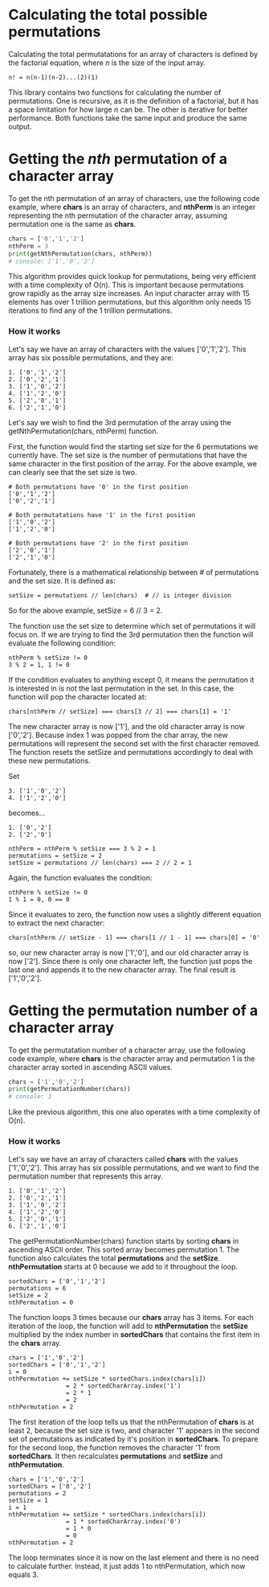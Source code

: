 # Calculating the total possible permutations
Calculating the total permutatations for an array of characters is defined by the factorial equation, where *n* is the size of the input array.
```
n! = n(n-1)(n-2)...(2)(1)
```
This library contains two functions for calculating the number of permutations.  One is recursive, as it is the definition of a factorial, but it has a space limitation for how large *n* can be.  The other is iterative for better performance.  Both functions take the same input and produce the same output.

# Getting the *nth* permutation of a character array
To get the nth permutation of an array of characters, use the following code example, where **chars** is an array of characters, and **nthPerm** is an integer representing the nth permutation of the character array, assuming permutation one is the same as **chars**.
```python
chars = ['0','1','2']
nthPerm = 3
print(getNthPermutation(chars, nthPerm))
# console: ['1','0','2']
```
This algorithm provides quick lookup for permutations, being very efficient with a time complexity of O(n).  This is important because permutations grow rapidly as the array size increases.  An input character array with 15 elements has over 1 trillion permutations, but this algorithm only needs 15 iterations to find any of the 1 trillion permutations.

### How it works
Let's say we have an array of characters with the values ['0','1','2'].  This array has six possible permutations, and they are:
```
1. ['0','1','2']
2. ['0','2','1']
3. ['1','0','2']
4. ['1','2','0']
5. ['2','0','1']
6. ['2','1','0']
```
Let's say we wish to find the 3rd permutation of the array using the getNthPermutation(chars, nthPerm) function.  

First, the function would find the starting set size for the 6 permutations we currently have.  The set size is the number of permutations that have the same character in the first position of the array.  For the above example, we can clearly see that the set size is two.
```
# Both permutations have '0' in the first position
['0','1','2']
['0','2','1']

# Both permutatations have '1' in the first position
['1','0','2']
['1','2','0']
 
# Both permutations have '2' in the first position
['2','0','1']
['2','1','0']
```
Fortunately, there is a mathematical relationship between # of permutations and the set size.  It is defined as:
```
setSize = permutations // len(chars)  # // is integer division
```
So for the above example, setSize = 6 // 3 = 2.

The function use the set size to determine which set of permutations it will focus on.  If we are trying to find the 3rd permutation then the function will evaluate the following condition:
```
nthPerm % setSize != 0
3 % 2 = 1, 1 != 0
```
If the condition evaluates to anything except 0, it means the permutation it is interested in is not the last permutation in the set.  In this case, the function will pop the character located at:
```
chars[nthPerm // setSize] === chars[3 // 2] === chars[1] = '1'
```
The new character array is now ['1'], and the old character array is now ['0','2'].  Because index 1 was popped from the char array, the new permutations will represent the second set with the first character removed.  The function resets the setSize and permutations accordingly to deal with these new permutations.

Set
```
3. ['1','0','2']
4. ['1','2','0']
```
becomes...
```
1. ['0','2']
2. ['2','0']

nthPerm = nthPerm % setSize === 3 % 2 = 1
permutations = setSize = 2
setSize = permutations // len(chars) === 2 // 2 = 1
```

Again, the function evaluates the condition:
```
nthPerm % setSize != 0
1 % 1 = 0, 0 == 0
```
Since it evaluates to zero, the function now uses a slightly different equation to extract the next character:
```
chars[nthPerm // setSize - 1] === chars[1 // 1 - 1] === chars[0] = '0'
```
so, our new character array is now ['1','0'], and our old character array is now ['2'].  Since there is only one character left, the function just pops the last one and appends it to the new character array.  The final result is ['1','0','2'].

# Getting the permutation number of a character array
To get the permutatation number of a character array, use the following code example, where **chars** is the character array and permutation 1 is the character array sorted in ascending ASCII values.
```python
chars = ['1','0','2']
print(getPermutationNumber(chars))
# console: 3
```
Like the previous algorithm, this one also operates with a time complexity of O(n).

### How it works
Let's say we have an array of characters called **chars** with the values ['1','0','2'].  This array has six possible permutations, and we want to find the permutation number that represents this array.
```
1. ['0','1','2']
2. ['0','2','1']
3. ['1','0','2']
4. ['1','2','0']
5. ['2','0','1']
6. ['2','1','0']
```
The getPermutationNumber(chars) function starts by sorting **chars** in ascending ASCII order.  This sorted array becomes permutation 1.  The function also calculates the total **permutations** and the **setSize**.  **nthPermutation** starts at 0 because we add to it throughout the loop.
```
sortedChars = ['0','1','2']
permutations = 6
setSize = 2
nthPermutation = 0
```
The function loops 3 times because our **chars** array has 3 items.  For each iteration of the loop, the function will add to **nthPermutation** the **setSize** multiplied by the index number in **sortedChars** that contains the first item in the **chars** array.
```
chars = ['1','0','2']
sortedChars = ['0','1','2']
i = 0
nthPermutation += setSize * sortedChars.index(chars[i])
                = 2 * sortedCharArray.index('1')
                = 2 * 1
                = 2
nthPermutation = 2
```
The first iteration of the loop tells us that the nthPermutation of **chars** is at least 2, because the set size is two, and character '1' appears in the second set of permutations as indicated by it's position in **sortedChars**.  To prepare for the second loop, the function removes the character '1' from **sortedChars**. It then recalculates **permutations** and **setSize** and **nthPermutation**.
```
chars = ['1','0','2']
sortedChars = ['0','2']
permutations = 2
setSize = 1
i = 1
nthPermutation += setSize * sortedChars.index(chars[i])
                = 1 * sortedCharArray.index('0')
                = 1 * 0
                = 0
nthPermutation = 2
```
The loop terminates since it is now on the last element and there is no need to calculate further.  Instead, it just adds 1 to nthPermutation, which now equals 3.